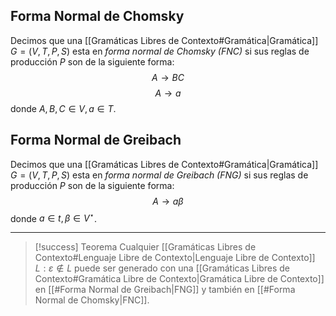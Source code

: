 ## Forma Normal de Chomsky
Decimos que una [[Gramáticas Libres de Contexto#Gramática|Gramática]] $G=(V,T,P,S)$ esta en *forma normal de Chomsky (FNC)* si sus reglas de producción $P$ son de la siguiente forma:
$$\tag{1} A \rightarrow BC$$
$$\tag{2} A \rightarrow a$$
donde $A, B, C \in V, a \in T$.

## Forma Normal de Greibach
Decimos que una [[Gramáticas Libres de Contexto#Gramática|Gramática]] $G=(V,T,P,S)$ esta en *forma normal de Greibach (FNG)* si sus reglas de producción $P$ son de la siguiente forma:
$$\tag{1} A \rightarrow a \beta$$
donde $a \in t, \beta \in V^\star$.

***

>[!success] Teorema
>Cualquier [[Gramáticas Libres de Contexto#Lenguaje Libre de Contexto|Lenguaje Libre de Contexto]] $L : \varepsilon \notin L$ puede ser generado con una [[Gramáticas Libres de Contexto#Gramática Libre de Contexto|Gramática Libre de Contexto]] en [[#Forma Normal de Greibach|FNG]] y también en [[#Forma Normal de Chomsky|FNC]].

